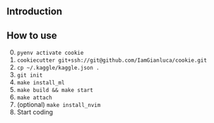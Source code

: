 ## Introduction


## How to use

0. `pyenv activate cookie`
1. `cookiecutter git+ssh://git@github.com/IamGianluca/cookie.git`
2. `cp ~/.kaggle/kaggle.json .`
3. `git init`
4. `make install_ml`
5. `make build && make start`
6. `make attach`
7. (optional) `make install_nvim`
8. Start coding
